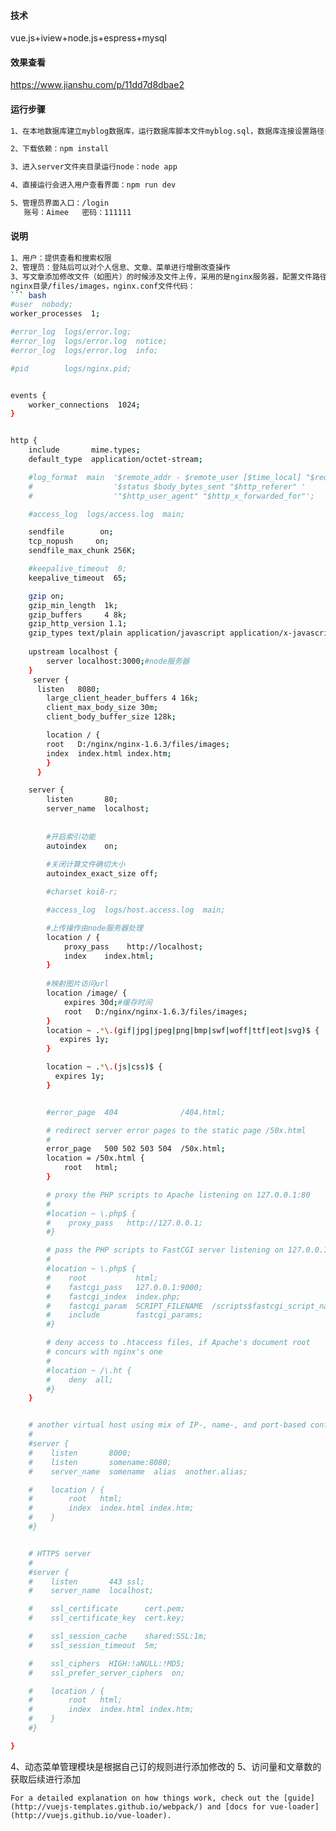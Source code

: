 #### 技术

vue.js+iview+node.js+espress+mysql

#### 效果查看
https://www.jianshu.com/p/11dd7d8dbae2

#### 运行步骤

``` bash
1、在本地数据库建立myblog数据库，运行数据库脚本文件myblog.sql，数据库连接设置路径server/db/db.js

2、下载依赖：npm install

3、进入server文件夹目录运行node：node app

4、直接运行会进入用户查看界面：npm run dev

5、管理员界面入口：/login
   账号：Aimee   密码：111111
```
#### 说明
``` bash
1、用户：提供查看和搜索权限
2、管理员：登陆后可以对个人信息、文章、菜单进行增删改查操作
3、写文章添加修改文件（如图片）的时候涉及文件上传，采用的是nginx服务器，配置文件路径：
nginx目录/files/images，nginx.conf文件代码：
``` bash
#user  nobody;
worker_processes  1;

#error_log  logs/error.log;
#error_log  logs/error.log  notice;
#error_log  logs/error.log  info;

#pid        logs/nginx.pid;


events {
    worker_connections  1024;
}


http {
    include       mime.types;
    default_type  application/octet-stream;

    #log_format  main  '$remote_addr - $remote_user [$time_local] "$request" '
    #                  '$status $body_bytes_sent "$http_referer" '
    #                  '"$http_user_agent" "$http_x_forwarded_for"';

    #access_log  logs/access.log  main;

    sendfile        on;
    tcp_nopush     on;
    sendfile_max_chunk 256K;

    #keepalive_timeout  0;
    keepalive_timeout  65;

    gzip on;
    gzip_min_length  1k;
    gzip_buffers     4 8k;
    gzip_http_version 1.1;
    gzip_types text/plain application/javascript application/x-javascript text/javascript text/xml text/css;
    
    upstream localhost {
        server localhost:3000;#node服务器
    }
	 server {       
	  listen   8080;
	    large_client_header_buffers 4 16k;
	    client_max_body_size 30m;
	    client_body_buffer_size 128k;

	    location / {
	    root   D:/nginx/nginx-1.6.3/files/images;
	    index  index.html index.htm;
	    }
	  }

    server {
        listen       80;
        server_name  localhost;
        
        
        #开启索引功能
        autoindex    on;
        
        #关闭计算文件确切大小
        autoindex_exact_size off;

        #charset koi8-r;

        #access_log  logs/host.access.log  main;

        #上传操作由node服务器处理
        location / {
            proxy_pass    http://localhost;
            index    index.html;
        }
        
        #映射图片访问url
        location /image/ {
            expires 30d;#缓存时间
            root   D:/nginx/nginx-1.6.3/files/images;
        }
        location ~ .*\.(gif|jpg|jpeg|png|bmp|swf|woff|ttf|eot|svg)$ {
           expires 1y;
        }

        location ~ .*\.(js|css)$ {
          expires 1y;
        }


        #error_page  404              /404.html;

        # redirect server error pages to the static page /50x.html
        #
        error_page   500 502 503 504  /50x.html;
        location = /50x.html {
            root   html;
        }

        # proxy the PHP scripts to Apache listening on 127.0.0.1:80
        #
        #location ~ \.php$ {
        #    proxy_pass   http://127.0.0.1;
        #}

        # pass the PHP scripts to FastCGI server listening on 127.0.0.1:9000
        #
        #location ~ \.php$ {
        #    root           html;
        #    fastcgi_pass   127.0.0.1:9000;
        #    fastcgi_index  index.php;
        #    fastcgi_param  SCRIPT_FILENAME  /scripts$fastcgi_script_name;
        #    include        fastcgi_params;
        #}

        # deny access to .htaccess files, if Apache's document root
        # concurs with nginx's one
        #
        #location ~ /\.ht {
        #    deny  all;
        #}
    }


    # another virtual host using mix of IP-, name-, and port-based configuration
    #
    #server {
    #    listen       8000;
    #    listen       somename:8080;
    #    server_name  somename  alias  another.alias;

    #    location / {
    #        root   html;
    #        index  index.html index.htm;
    #    }
    #}


    # HTTPS server
    #
    #server {
    #    listen       443 ssl;
    #    server_name  localhost;

    #    ssl_certificate      cert.pem;
    #    ssl_certificate_key  cert.key;

    #    ssl_session_cache    shared:SSL:1m;
    #    ssl_session_timeout  5m;

    #    ssl_ciphers  HIGH:!aNULL:!MD5;
    #    ssl_prefer_server_ciphers  on;

    #    location / {
    #        root   html;
    #        index  index.html index.htm;
    #    }
    #}

}
```

4、动态菜单管理模块是根据自己订的规则进行添加修改的
5、访问量和文章数的获取后续进行添加
```
For a detailed explanation on how things work, check out the [guide](http://vuejs-templates.github.io/webpack/) and [docs for vue-loader](http://vuejs.github.io/vue-loader).
